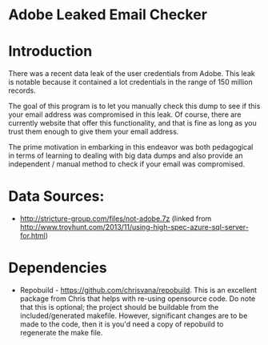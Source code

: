 Adobe Leaked Email Checker
==========================


# Introduction
There was a recent data leak of the user credentials from Adobe. This leak is notable because it contained
a lot credentials in the range of 150 million records.

The goal of this program is to let you manually check this dump to see if this your email address was compromised
in this leak. Of course, there are currently website that offer this functionality, and that is fine as long as you trust them 
enough to give them your email address. 

The prime motivation in embarking in this endeavor was both pedagogical in terms of learning to dealing with big data dumps and also
provide an independent / manual method to check if your email was compromised.

# Data Sources:
* http://stricture-group.com/files/not-adobe.7z (linked from http://www.troyhunt.com/2013/11/using-high-spec-azure-sql-server-for.html)

# Dependencies
* Repobuild - https://github.com/chrisvana/repobuild. This is an excellent package from Chris that helps with re-using opensource code. 
Do note that this is optional; the project should be buildable from the included/generated makefile. However, significant changes are to 
be made to the code, then it is you'd need a copy of repobuild to regenerate the make file. 




